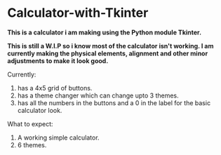 # Calculator-with-Tkinter
**This is a calculator i am making using the Python module Tkinter.**
 
**This is still a W.I.P so i know most of the calculator isn't working. I am currently making the physical elements, alignment and other minor adjustments to make it look good.**

Currently:
1. has a 4x5 grid of buttons.
2. has a theme changer which can change upto 3 themes.
3. has all the numbers in the buttons and a 0 in the label for the basic calculator look.

What to expect:
1. A working simple calculator.
2. 6 themes.

